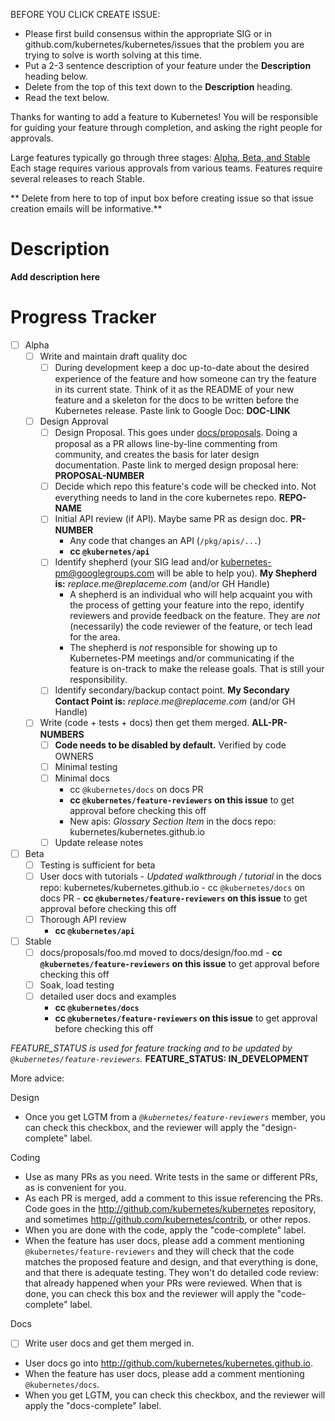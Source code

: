 
BEFORE YOU CLICK CREATE ISSUE:

- Please first build consensus within the appropriate SIG or in github.com/kubernetes/kubernetes/issues
  that the problem you are trying to solve is worth solving at this time.
- Put a 2-3 sentence description of your feature under the **Description** heading below.
- Delete from the top of this text down to the **Description** heading.
- Read the text below.

Thanks for wanting to add a feature to Kubernetes!  You will be responsible for guiding
your feature through completion, and asking the right people for approvals.  

Large features typically go through three stages: [Alpha, Beta, and Stable](https://github.com/kubernetes/kubernetes/blob/master/docs/api.md#api-versioning)
Each stage requires various approvals from various teams.  Features require several releases
to reach Stable.


** Delete from here to top of input box before creating issue so that issue creation emails will be informative.**

# Description

**Add description here**


# Progress Tracker


- [ ] Alpha
    - [ ] Write and maintain draft quality doc
      - [ ] During development keep a doc up-to-date about the desired experience of the feature and how someone can try the feature in its current state. Think of it as the README of your new feature and a skeleton for the docs to be written before the Kubernetes release. Paste link to Google Doc: **DOC-LINK**
    - [ ] Design Approval
      - [ ] Design Proposal.  This goes under [docs/proposals](https://github.com/kubernetes/kubernetes/tree/master/docs/proposals).  Doing a proposal as a PR allows line-by-line commenting from community, and creates the basis for later design documentation.  Paste link to merged design proposal here: **PROPOSAL-NUMBER**
      - [ ] Decide which repo this feature's code will be checked into. Not everything needs to land in the core kubernetes repo. **REPO-NAME**
      - [ ] Initial API review (if API).  Maybe same PR as design doc. **PR-NUMBER**
        -  Any code that changes an API (`/pkg/apis/...`)
        -  **cc `@kubernetes/api`**
      - [ ] Identify shepherd (your SIG lead and/or kubernetes-pm@googlegroups.com will be able to help you). **My Shepherd is:** _replace.me@replaceme.com_ (and/or GH Handle)
        -  A shepherd is an individual who will help acquaint you with the process of getting your feature into the repo, identify reviewers and provide feedback on the feature. They are _not_ (necessarily) the code reviewer of the feature, or tech lead for the area.
        -  The shepherd is _not_ responsible for showing up to Kubernetes-PM meetings and/or communicating if the feature is on-track to make the release goals. That is still your responsibility.
      - [ ] Identify secondary/backup contact point. **My Secondary Contact Point is:** _replace.me@replaceme.com_ (and/or GH Handle)
    - [ ] Write (code + tests + docs) then get them merged.  **ALL-PR-NUMBERS**
      - [ ] **Code needs to be disabled by default.**   Verified by code OWNERS
      - [ ] Minimal testing
      - [ ] Minimal docs
        - cc `@kubernetes/docs` on docs PR
        - **cc `@kubernetes/feature-reviewers` on this issue** to get approval before checking this off
        - New apis: *Glossary Section Item* in the docs repo: kubernetes/kubernetes.github.io
      - [ ] Update release notes
- [ ] Beta
  - [ ] Testing is sufficient for beta
  - [ ] User docs with tutorials
        - *Updated walkthrough / tutorial* in the docs repo: kubernetes/kubernetes.github.io
        - cc `@kubernetes/docs` on docs PR
        - **cc `@kubernetes/feature-reviewers` on this issue** to get approval before checking this off
  - [ ] Thorough API review
    - **cc `@kubernetes/api`**
- [ ] Stable
  - [ ] docs/proposals/foo.md moved to docs/design/foo.md 
        - **cc `@kubernetes/feature-reviewers` on this issue** to get approval before checking this off
  - [ ] Soak, load testing 			
  - [ ] detailed user docs and examples
    - **cc `@kubernetes/docs`**
    - **cc `@kubernetes/feature-reviewers` on this issue** to get approval before checking this off

*FEATURE_STATUS is used for feature tracking and to be updated by `@kubernetes/feature-reviewers`.*
**FEATURE_STATUS: IN_DEVELOPMENT**

More advice:

Design
   - Once you get LGTM from a *`@kubernetes/feature-reviewers`* member, you can check this checkbox, and the reviewer will apply the "design-complete" label.
 
Coding
  - Use as many PRs as you need.  Write tests in the same or different PRs, as is convenient for you.
  - As each PR is merged, add a comment to this issue referencing the PRs.  Code goes in the http://github.com/kubernetes/kubernetes repository,
        and sometimes http://github.com/kubernetes/contrib, or other repos.
  - When you are done with the code, apply the "code-complete" label.
  - When the feature has user docs, please add a comment mentioning `@kubernetes/feature-reviewers` and they will
        check that the code matches the proposed feature and design, and that everything is done, and that there is adequate
        testing.  They won't do detailed code review: that already happened when your PRs were reviewed.
        When that is done, you can check this box and the reviewer will apply the "code-complete" label.

Docs
  - [ ] Write user docs and get them merged in.
  - User docs go into http://github.com/kubernetes/kubernetes.github.io.
  - When the feature has user docs, please add a comment mentioning `@kubernetes/docs`.
  - When you get LGTM, you can check this checkbox, and the reviewer will apply the "docs-complete" label.

